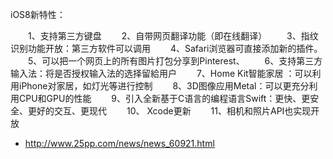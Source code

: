 iOS8新特性：


　　1、支持第三方键盘
　　2、自带网页翻译功能（即在线翻译）
　　3、指纹识别功能开放：第三方软件可以调用
　　4、Safari浏览器可直接添加新的插件。
　　5、可以把一个网页上的所有图片打包分享到Pinterest、
　　6、支持第三方输入法：将是否授权输入法的选择留給用户
　　7、Home Kit智能家居 ：可以利用iPhone对家居，如灯光等进行控制
　　8、3D图像应用Metal：可以更充分利用CPU和GPU的性能
　　9、引入全新基于C语言的编程语言Swift：更快、更安全、更好的交互、更现代
　　10、 Xcode更新
　　11、相机和照片API也实现开放
　　

- http://www.25pp.com/news/news_60921.html